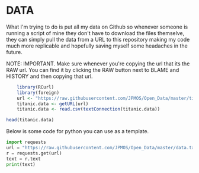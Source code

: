 # DATA
What I'm trying to do is put all my data on Github so whenever someone is running a script of mine they don't have to download the files themselve, they can simply pull the data from a URL to this repository making my code much more replicable and hopefully saving myself some headaches in the future. 


NOTE: IMPORTANT. Make sure whenever you're copying the url that its the RAW url. You can find it by clicking the RAW button next to BLAME and HISTORY and then copying that url.

``` R
    library(RCurl)
    library(foreign)
    url <- "https://raw.githubusercontent.com/JPMOS/Open_Data/master/titanic.csv"
    titanic.data <- getURL(url)                
    titanic.data <- read.csv(textConnection(titanic.data))

head(titanic.data)
```

Below is some code for python you can use as a template. 

``` Python
import requests
url = "https://raw.githubusercontent.com/JPMOS/Open_Data/master/data.txt"
r = requests.get(url)
text = r.text
print(text)
```
